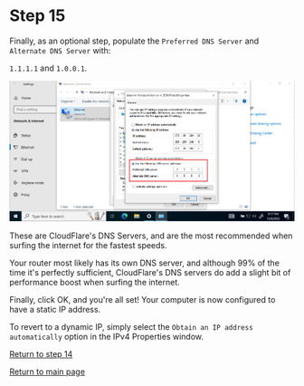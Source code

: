 # Step 15

Finally, as an optional step, populate the `Preferred DNS Server` and `Alternate DNS Server` with:  

`1.1.1.1` and `1.0.0.1`.

![ethernet-adapter-use](/images/step16-addcloudflare.PNG)  

These are CloudFlare's DNS Servers, and are the most recommended when surfing the internet for the fastest speeds.

Your router most likely has its own DNS server, and although 99% of the time it's perfectly sufficient, CloudFlare's DNS servers do add a slight bit of performance boost when surfing the internet.  

Finally, click OK, and you're all set! Your computer is now configured to have a static IP address.  

To revert to a dynamic IP, simply select the `Obtain an IP address automatically` option in the IPv4 Properties window.  



[Return to step 14](/starthere/step14.md)  

[Return to main page](/README.md)
